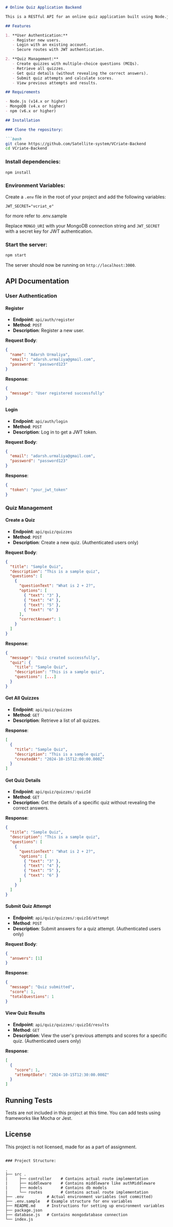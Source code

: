 ```md
# Online Quiz Application Backend

This is a RESTful API for an online quiz application built using Node.js, Express.js, and MongoDB. The API allows users to register and log in, manage quizzes (create, retrieve, attempt quizzes), and view quiz results. It uses JWT for user authentication.

## Features

1. **User Authentication:**
   - Register new users.
   - Login with an existing account.
   - Secure routes with JWT authentication.

2. **Quiz Management:**
   - Create quizzes with multiple-choice questions (MCQs).
   - Retrieve all quizzes.
   - Get quiz details (without revealing the correct answers).
   - Submit quiz attempts and calculate scores.
   - View previous attempts and results.

## Requirements

- Node.js (v14.x or higher)
- MongoDB (v4.x or higher)
- npm (v6.x or higher)

## Installation

### Clone the repository:

```bash
git clone https://github.com/Satellite-system/VCriate-Backend
cd VCriate-Backend
```

### Install dependencies:

```bash
npm install
```

### Environment Variables:

Create a `.env` file in the root of your project and add the following variables:

```env
JWT_SECRET="vcriat_e"
```

for more refer to .env.sample

Replace `MONGO_URI` with your MongoDB connection string and `JWT_SECRET` with a secret key for JWT authentication.

### Start the server:

```bash
npm start
```

The server should now be running on `http://localhost:3000`.

## API Documentation

### **User Authentication**

#### Register

- **Endpoint**: `api/auth/register`
- **Method**: `POST`
- **Description**: Register a new user.

**Request Body**:
```json
{
  "name": "Adarsh Urmaliya",
  "email": "adarsh.urmaliya@gmail.com",
  "password": "password123"
}
```

**Response**:
```json
{
  "message": "User registered successfully"
}
```

#### Login

- **Endpoint**: `api/auth/login`
- **Method**: `POST`
- **Description**: Log in to get a JWT token.

**Request Body**:
```json
{
  "email": "adarsh.urmaliya@gmail.com",
  "password": "password123"
}
```

**Response**:
```json
{
  "token": "your_jwt_token"
}
```

### **Quiz Management**

#### Create a Quiz

- **Endpoint**: `api/quiz/quizzes`
- **Method**: `POST`
- **Description**: Create a new quiz. (Authenticated users only)

**Request Body**:
```json
{
  "title": "Sample Quiz",
  "description": "This is a sample quiz",
  "questions": [
    {
      "questionText": "What is 2 + 2?",
      "options": [
        { "text": "3" },
        { "text": "4" },
        { "text": "5" },
        { "text": "6" }
      ],
      "correctAnswer": 1
    }
  ]
}
```

**Response**:
```json
{
  "message": "Quiz created successfully",
  "quiz": {
    "title": "Sample Quiz",
    "description": "This is a sample quiz",
    "questions": [...]
  }
}
```

#### Get All Quizzes

- **Endpoint**: `api/quiz/quizzes`
- **Method**: `GET`
- **Description**: Retrieve a list of all quizzes.

**Response**:
```json
[
  {
    "title": "Sample Quiz",
    "description": "This is a sample quiz",
    "createdAt": "2024-10-15T12:00:00.000Z"
  }
]
```

#### Get Quiz Details

- **Endpoint**: `api/quiz/quizzes/:quizId`
- **Method**: `GET`
- **Description**: Get the details of a specific quiz without revealing the correct answers.

**Response**:
```json
{
  "title": "Sample Quiz",
  "description": "This is a sample quiz",
  "questions": [
    {
      "questionText": "What is 2 + 2?",
      "options": [
        { "text": "3" },
        { "text": "4" },
        { "text": "5" },
        { "text": "6" }
      ]
    }
  ]
}
```

#### Submit Quiz Attempt

- **Endpoint**: `api/quiz/quizzes/:quizId/attempt`
- **Method**: `POST`
- **Description**: Submit answers for a quiz attempt. (Authenticated users only)

**Request Body**:
```json
{
  "answers": [1]
}
```

**Response**:
```json
{
  "message": "Quiz submitted",
  "score": 1,
  "totalQuestions": 1
}
```

#### View Quiz Results

- **Endpoint**: `api/quiz/quizzes/:quizId/results`
- **Method**: `GET`
- **Description**: View the user's previous attempts and scores for a specific quiz. (Authenticated users only)

**Response**:
```json
[
  {
    "score": 1,
    "attemptDate": "2024-10-15T12:30:00.000Z"
  }
]
```

## Running Tests

Tests are not included in this project at this time. You can add tests using frameworks like Mocha or Jest.

## License

This project is not licensed, made for as a part of assignment.
```

### Project Structure:

.
├── src .
|     ├── controller    # Contains actual route implementation
|     ├── middleware    # Contains middleware like authMiddleware
|     ├── models        # Contains db models
|     └── routes        # Contains actual route implementation
├── .env          # Actual environment variables (not committed)
├── .env.sample   # Example structure for env variables
├── README.md     # Instructions for setting up environment variables
├── package.json
├── database.js   # Contains mongodatabase connection
└── index.js

